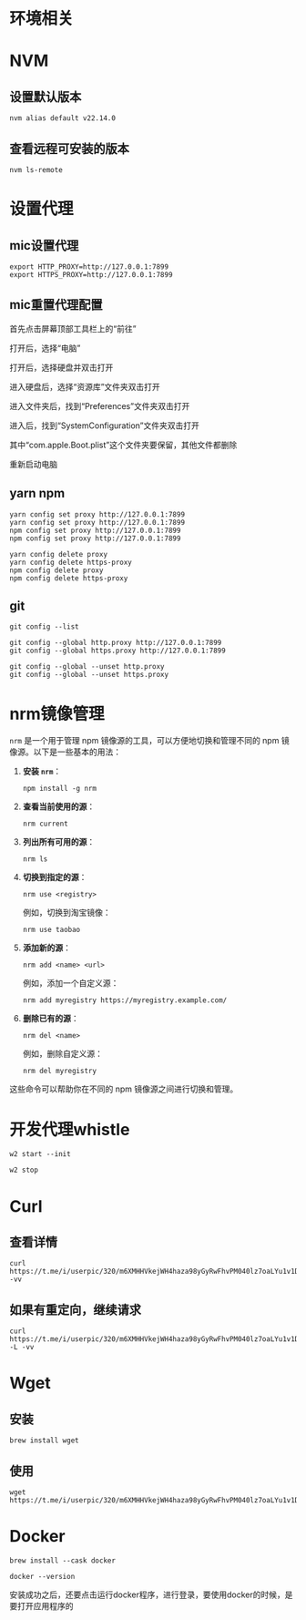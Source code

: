 # 环境相关

# NVM

## 设置默认版本

```
nvm alias default v22.14.0
```

## 查看远程可安装的版本

```
nvm ls-remote
```



# 设置代理

## mic设置代理

```
export HTTP_PROXY=http://127.0.0.1:7899
export HTTPS_PROXY=http://127.0.0.1:7899
```



## mic重置代理配置

首先点击屏幕顶部工具栏上的“前往”

打开后，选择“电脑”

打开后，选择硬盘并双击打开

进入硬盘后，选择“资源库”文件夹双击打开

进入文件夹后，找到“Preferences”文件夹双击打开

进入后，找到“SystemConfiguration”文件夹双击打开

其中“com.apple.Boot.plist”这个文件夹要保留，其他文件都删除

重新启动电脑

## yarn   npm

```shell
yarn config set proxy http://127.0.0.1:7899
yarn config set proxy http://127.0.0.1:7899
npm config set proxy http://127.0.0.1:7899
npm config set proxy http://127.0.0.1:7899
```

```shell
yarn config delete proxy
yarn config delete https-proxy
npm config delete proxy
npm config delete https-proxy
```

## git

```shell
git config --list
```

```shell
git config --global http.proxy http://127.0.0.1:7899
git config --global https.proxy http://127.0.0.1:7899
```

```shell
git config --global --unset http.proxy
git config --global --unset https.proxy
```



# nrm镜像管理

`nrm` 是一个用于管理 npm 镜像源的工具，可以方便地切换和管理不同的 npm 镜像源。以下是一些基本的用法：

1. **安装 `nrm`**：

   ```
   npm install -g nrm
   ```

2. **查看当前使用的源**：

   ```
   nrm current
   ```

3. **列出所有可用的源**：

   ```
   nrm ls
   ```

4. **切换到指定的源**：

   ```
   nrm use <registry>
   ```

   例如，切换到淘宝镜像：

   ```
   nrm use taobao
   ```

5. **添加新的源**：

   ```
   nrm add <name> <url>
   ```

   例如，添加一个自定义源：

   ```
   nrm add myregistry https://myregistry.example.com/
   ```

6. **删除已有的源**：

   ```
   nrm del <name>
   ```

   例如，删除自定义源：

   ```
   nrm del myregistry
   ```

这些命令可以帮助你在不同的 npm 镜像源之间进行切换和管理。







# 开发代理whistle

```
w2 start --init
```

```
w2 stop
```

# Curl

## 查看详情

```
curl https://t.me/i/userpic/320/m6XMHHVkejWH4haza98yGyRwFhvPM040lz7oaLYu1v1D3rfIJ1Wsgj9LqWqWS5dW.svg -vv
```

## 如果有重定向，继续请求

```
curl https://t.me/i/userpic/320/m6XMHHVkejWH4haza98yGyRwFhvPM040lz7oaLYu1v1D3rfIJ1Wsgj9LqWqWS5dW.svg -L -vv
```

# Wget

## 安装

```
brew install wget 
```

## 使用

```
wget https://t.me/i/userpic/320/m6XMHHVkejWH4haza98yGyRwFhvPM040lz7oaLYu1v1D3rfIJ1Wsgj9LqWqWS5dW.svg
```

# Docker

```
brew install --cask docker
```

```
docker --version
```

安装成功之后，还要点击运行docker程序，进行登录，要使用docker的时候，是要打开应用程序的







